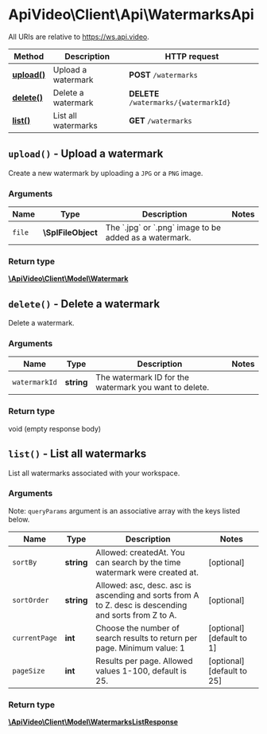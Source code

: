 # ApiVideo\Client\Api\WatermarksApi

All URIs are relative to https://ws.api.video.

Method | Description | HTTP request
------------- | ------------- | -------------
[**upload()**](WatermarksApi.md#upload) | Upload a watermark | **POST** `/watermarks`
[**delete()**](WatermarksApi.md#delete) | Delete a watermark | **DELETE** `/watermarks/{watermarkId}`
[**list()**](WatermarksApi.md#list) | List all watermarks | **GET** `/watermarks`


## **`upload()` - Upload a watermark**



Create a new watermark by uploading a `JPG` or a `PNG` image.

### Arguments



Name | Type | Description | Notes
------------- | ------------- | ------------- | -------------
 `file` | **\SplFileObject**| The &#x60;.jpg&#x60; or &#x60;.png&#x60; image to be added as a watermark. |




### Return type

[**\ApiVideo\Client\Model\Watermark**](../Model/Watermark.md)





## **`delete()` - Delete a watermark**



Delete a watermark.

### Arguments



Name | Type | Description | Notes
------------- | ------------- | ------------- | -------------
 `watermarkId` | **string**| The watermark ID for the watermark you want to delete. |




### Return type

void (empty response body)





## **`list()` - List all watermarks**



List all watermarks associated with your workspace.

### Arguments





Note: `queryParams` argument is an associative array with the keys listed below.

Name | Type | Description | Notes
------------- | ------------- | ------------- | ------------- 
 `sortBy` | **string**| Allowed: createdAt. You can search by the time watermark were created at. | [optional]
 `sortOrder` | **string**| Allowed: asc, desc. asc is ascending and sorts from A to Z. desc is descending and sorts from Z to A. | [optional]
 `currentPage` | **int**| Choose the number of search results to return per page. Minimum value: 1 | [optional] [default to 1]
 `pageSize` | **int**| Results per page. Allowed values 1-100, default is 25. | [optional] [default to 25]






### Return type

[**\ApiVideo\Client\Model\WatermarksListResponse**](../Model/WatermarksListResponse.md)




